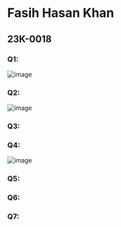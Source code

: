 # Fasih Hasan Khan
## 23K-0018

### Q1:
![image](https://github.com/fasihh/pfFall23/assets/47947561/8a2ceca4-7295-4837-95f2-2b2cda3dd540)

### Q2:
![image](https://github.com/fasihh/pfFall23/assets/47947561/7d4bf938-86ea-4369-b60a-dd5cbb6a0d6a)

### Q3:

### Q4:
![image](https://github.com/fasihh/pfFall23/assets/47947561/9526e05e-78cb-4937-8107-608d9f651187)

### Q5:

### Q6:

### Q7:
